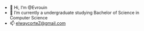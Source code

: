 - 👋 Hi, I’m @Evrouin
- 🌱 I’m currently a undergraduate studying Bachelor of Science in Computer Science
- 📫 elwaycorteZ@gmail.com

<!---
Evrouin/Evrouin is a ✨ special ✨ repository because its `README.md` (this file) appears on your GitHub profile.
You can click the Preview link to take a look at your changes.
--->
